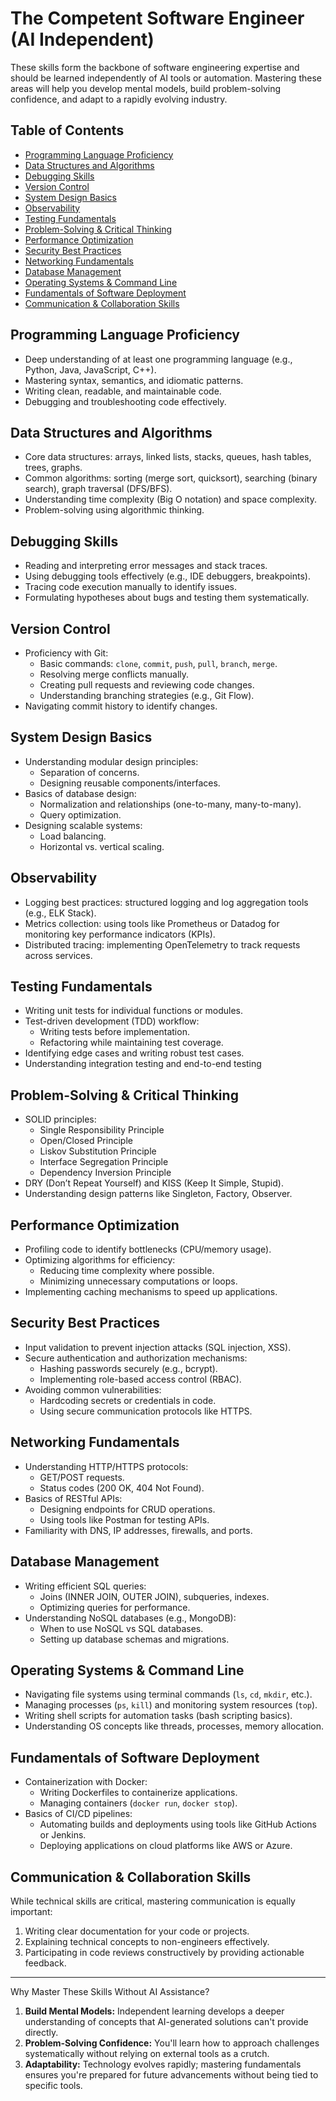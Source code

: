 # The Competent Software Engineer (AI Independent)

These skills form the backbone of software engineering expertise and should be learned independently of AI tools or automation. Mastering these areas will help you develop mental models, build problem-solving confidence, and adapt to a rapidly evolving industry.

## Table of Contents

- [Programming Language Proficiency](#programming-language-proficiency)
- [Data Structures and Algorithms](#data-structures-and-algorithms)
- [Debugging Skills](#debugging-skills)
- [Version Control](#version-control)
- [System Design Basics](#system-design-basics)
- [Observability](#observability)
- [Testing Fundamentals](#testing-fundamentals)
- [Problem-Solving & Critical Thinking](#problem-solving-critical-thinking)
- [Performance Optimization](#performance-optimization)
- [Security Best Practices](#security-best-practices)
- [Networking Fundamentals](#networking-fundamentals)
- [Database Management](#database-management)
- [Operating Systems & Command Line](#operating-systems-command-line)
- [Fundamentals of Software Deployment](#fundamentals-of-software-deployment)
- [Communication & Collaboration Skills](#communication-collaboration-skills)

## Programming Language Proficiency

- Deep understanding of at least one programming language (e.g., Python, Java, JavaScript, C++).
- Mastering syntax, semantics, and idiomatic patterns.
- Writing clean, readable, and maintainable code.
- Debugging and troubleshooting code effectively.

## Data Structures and Algorithms

- Core data structures: arrays, linked lists, stacks, queues, hash tables, trees, graphs.
- Common algorithms: sorting (merge sort, quicksort), searching (binary search), graph traversal (DFS/BFS).
- Understanding time complexity (Big O notation) and space complexity.
- Problem-solving using algorithmic thinking.

## Debugging Skills

- Reading and interpreting error messages and stack traces.
- Using debugging tools effectively (e.g., IDE debuggers, breakpoints).
- Tracing code execution manually to identify issues.
- Formulating hypotheses about bugs and testing them systematically.

## Version Control

- Proficiency with Git:
  - Basic commands: `clone`, `commit`, `push`, `pull`, `branch`, `merge`.
  - Resolving merge conflicts manually.
  - Creating pull requests and reviewing code changes.
  - Understanding branching strategies (e.g., Git Flow).
- Navigating commit history to identify changes.

## System Design Basics

- Understanding modular design principles:
  - Separation of concerns.
  - Designing reusable components/interfaces.
- Basics of database design:
  - Normalization and relationships (one-to-many, many-to-many).
  - Query optimization.
- Designing scalable systems:
  - Load balancing.
  - Horizontal vs. vertical scaling.

## Observability

- Logging best practices: structured logging and log aggregation tools (e.g., ELK Stack).
- Metrics collection: using tools like Prometheus or Datadog for monitoring key performance indicators (KPIs).
- Distributed tracing: implementing OpenTelemetry to track requests across services.

## Testing Fundamentals

- Writing unit tests for individual functions or modules.
- Test-driven development (TDD) workflow:
  - Writing tests before implementation.
  - Refactoring while maintaining test coverage.
- Identifying edge cases and writing robust test cases.
- Understanding integration testing and end-to-end testing

## Problem-Solving & Critical Thinking

- SOLID principles:
  - Single Responsibility Principle
  - Open/Closed Principle
  - Liskov Substitution Principle
  - Interface Segregation Principle
  - Dependency Inversion Principle
- DRY (Don’t Repeat Yourself) and KISS (Keep It Simple, Stupid).
- Understanding design patterns like Singleton, Factory, Observer.

## Performance Optimization

- Profiling code to identify bottlenecks (CPU/memory usage).
- Optimizing algorithms for efficiency:
  - Reducing time complexity where possible.
  - Minimizing unnecessary computations or loops.
- Implementing caching mechanisms to speed up applications.

## Security Best Practices

- Input validation to prevent injection attacks (SQL injection, XSS).
- Secure authentication and authorization mechanisms:
  - Hashing passwords securely (e.g., bcrypt).
  - Implementing role-based access control (RBAC).
- Avoiding common vulnerabilities:
  - Hardcoding secrets or credentials in code.
  - Using secure communication protocols like HTTPS.

## Networking Fundamentals

- Understanding HTTP/HTTPS protocols:
  - GET/POST requests.
  - Status codes (200 OK, 404 Not Found).
- Basics of RESTful APIs:
  - Designing endpoints for CRUD operations.
  - Using tools like Postman for testing APIs.
- Familiarity with DNS, IP addresses, firewalls, and ports.

## Database Management

- Writing efficient SQL queries:
  - Joins (INNER JOIN, OUTER JOIN), subqueries, indexes.
  - Optimizing queries for performance.
- Understanding NoSQL databases (e.g., MongoDB):
  - When to use NoSQL vs SQL databases.
  - Setting up database schemas and migrations.

## Operating Systems & Command Line

- Navigating file systems using terminal commands (`ls`, `cd`, `mkdir`, etc.).
- Managing processes (`ps`, `kill`) and monitoring system resources (`top`).
- Writing shell scripts for automation tasks (bash scripting basics).
- Understanding OS concepts like threads, processes, memory allocation.

## Fundamentals of Software Deployment

- Containerization with Docker:
  - Writing Dockerfiles to containerize applications.
  - Managing containers (`docker run`, `docker stop`).
- Basics of CI/CD pipelines:
  - Automating builds and deployments using tools like GitHub Actions or Jenkins.
  - Deploying applications on cloud platforms like AWS or Azure.

## Communication & Collaboration Skills

While technical skills are critical, mastering communication is equally important:

1. Writing clear documentation for your code or projects.
2. Explaining technical concepts to non-engineers effectively.
3. Participating in code reviews constructively by providing actionable feedback.

---

Why Master These Skills Without AI Assistance?

1. **Build Mental Models:** Independent learning develops a deeper understanding of concepts that AI-generated solutions can't provide directly.
2. **Problem-Solving Confidence:** You'll learn how to approach challenges systematically without relying on external tools as a crutch.
3. **Adaptability:** Technology evolves rapidly; mastering fundamentals ensures you're prepared for future advancements without being tied to specific tools.

